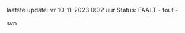 laatste update: 
vr 10-11-2023  0:02   uur 
Status: FAALT - fout - 
<div class="service R">svn</div>
